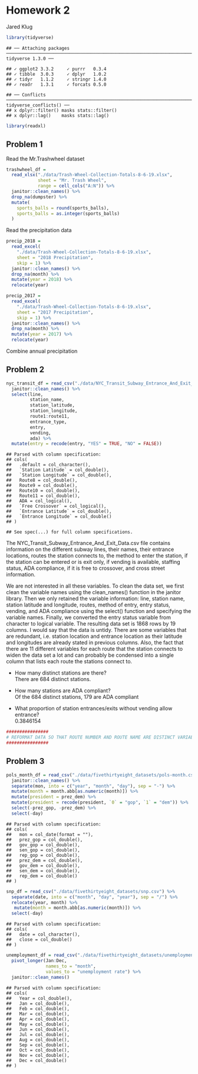 Homework 2
================
Jared Klug

``` r
library(tidyverse)
```

    ## ── Attaching packages ────────────────────────────────────────────────────────────────────────────────────────────── tidyverse 1.3.0 ──

    ## ✓ ggplot2 3.3.2     ✓ purrr   0.3.4
    ## ✓ tibble  3.0.3     ✓ dplyr   1.0.2
    ## ✓ tidyr   1.1.2     ✓ stringr 1.4.0
    ## ✓ readr   1.3.1     ✓ forcats 0.5.0

    ## ── Conflicts ───────────────────────────────────────────────────────────────────────────────────────────────── tidyverse_conflicts() ──
    ## x dplyr::filter() masks stats::filter()
    ## x dplyr::lag()    masks stats::lag()

``` r
library(readxl)
```

## Problem 1

Read the Mr.Trashwheel dataset

``` r
trashwheel_df = 
  read_xlsx("./data/Trash-Wheel-Collection-Totals-8-6-19.xlsx", 
            sheet = "Mr. Trash Wheel",
            range = cell_cols("A:N")) %>%
  janitor::clean_names() %>%
  drop_na(dumpster) %>%
  mutate(
    sports_balls = round(sports_balls),
    sports_balls = as.integer(sports_balls)
  )
```

Read the precipitation data

``` r
precip_2018 = 
  read_excel(
    "./data/Trash-Wheel-Collection-Totals-8-6-19.xlsx", 
    sheet = "2018 Precipitation",
    skip = 1) %>%
  janitor::clean_names() %>%
  drop_na(month) %>%
  mutate(year = 2018) %>%
  relocate(year)

precip_2017 = 
  read_excel(
    "./data/Trash-Wheel-Collection-Totals-8-6-19.xlsx", 
    sheet = "2017 Precipitation",
    skip = 1) %>%
  janitor::clean_names() %>%
  drop_na(month) %>%
  mutate(year = 2017) %>%
  relocate(year)
```

Combine annual precipitation

## Problem 2

``` r
nyc_transit_df = read_csv("./data/NYC_Transit_Subway_Entrance_And_Exit_Data.csv") %>% 
  janitor::clean_names() %>% 
  select(line, 
         station_name, 
         station_latitude, 
         station_longitude, 
         route1:route11, 
         entrance_type, 
         entry, 
         vending, 
         ada) %>% 
  mutate(entry = recode(entry, "YES" = TRUE, "NO" = FALSE))
```

    ## Parsed with column specification:
    ## cols(
    ##   .default = col_character(),
    ##   `Station Latitude` = col_double(),
    ##   `Station Longitude` = col_double(),
    ##   Route8 = col_double(),
    ##   Route9 = col_double(),
    ##   Route10 = col_double(),
    ##   Route11 = col_double(),
    ##   ADA = col_logical(),
    ##   `Free Crossover` = col_logical(),
    ##   `Entrance Latitude` = col_double(),
    ##   `Entrance Longitude` = col_double()
    ## )

    ## See spec(...) for full column specifications.

The NYC\_Transit\_Subway\_Entrance\_And\_Exit\_Data.csv file contains
information on the different subway lines, their names, their entrance
locations, routes the station connects to, the method to enter the
station, if the station can be entered or is exit only, if vending is
available, staffing status, ADA compliance, if it is free to crossover,
and cross street information.

We are not interested in all these variables. To clean the data set, we
first clean the variable names using the clean\_names() function in the
janitor library. Then we only retained the variable information: line,
station name, station latitude and longitude, routes, method of entry,
entry status, vending, and ADA compliance using the select() function
and specifying the variable names. Finally, we converted the entry
status variable from character to logical variable. The resulting data
set is 1868 rows by 19 columns. I would say that the data is untidy.
There are some variables that are redundant, i.e. station location and
entrance location as their latitude and longitudes are already stated in
previous columns. Also, the fact that there are 11 different variables
for each route that the station connects to widen the data set a lot and
can probably be condensed into a single column that lists each route the
stations connect to.

  - How many distinct stations are there?  
    There are 684 distinct stations.

  - How many stations are ADA compliant?  
    Of the 684 distinct stations, 179 are ADA compliant

  - What proportion of station entrances/exits without vending allow
    entrance?  
    0.3846154

<!-- end list -->

``` r
################
# REFORMAT DATA SO THAT ROUTE NUMBER AND ROUTE NAME ARE DISTINCT VARIABLES. HOW MANY STATIONS SERVE THE A TRAIN? OF THE STATIONS THAT SERVE THE A TRAIN, HOW MANY ARE ADA COMPLIANT?
################
```

## Problem 3

``` r
pols_month_df = read_csv("./data/fivethirtyeight_datasets/pols-month.csv") %>% 
  janitor::clean_names() %>% 
  separate(mon, into = c("year", "month", "day"), sep = "-") %>% 
  mutate(month = month.abb[as.numeric(month)]) %>% 
  mutate(president = prez_dem) %>% 
  mutate(president = recode(president, `0` = "gop", `1` = "dem")) %>% 
  select(-prez_gop, -prez_dem) %>% 
  select(-day)
```

    ## Parsed with column specification:
    ## cols(
    ##   mon = col_date(format = ""),
    ##   prez_gop = col_double(),
    ##   gov_gop = col_double(),
    ##   sen_gop = col_double(),
    ##   rep_gop = col_double(),
    ##   prez_dem = col_double(),
    ##   gov_dem = col_double(),
    ##   sen_dem = col_double(),
    ##   rep_dem = col_double()
    ## )

``` r
snp_df = read_csv("./data/fivethirtyeight_datasets/snp.csv") %>% 
  separate(date, into = c("month", "day", "year"), sep = "/") %>% 
  relocate(year, month) %>% 
   mutate(month = month.abb[as.numeric(month)]) %>% 
  select(-day)
```

    ## Parsed with column specification:
    ## cols(
    ##   date = col_character(),
    ##   close = col_double()
    ## )

``` r
unemployment_df = read_csv("./data/fivethirtyeight_datasets/unemployment.csv") %>% 
  pivot_longer(Jan:Dec,
               names_to = "month",
               values_to = "unemployment rate") %>% 
  janitor::clean_names()
```

    ## Parsed with column specification:
    ## cols(
    ##   Year = col_double(),
    ##   Jan = col_double(),
    ##   Feb = col_double(),
    ##   Mar = col_double(),
    ##   Apr = col_double(),
    ##   May = col_double(),
    ##   Jun = col_double(),
    ##   Jul = col_double(),
    ##   Aug = col_double(),
    ##   Sep = col_double(),
    ##   Oct = col_double(),
    ##   Nov = col_double(),
    ##   Dec = col_double()
    ## )
